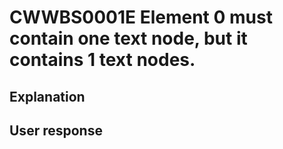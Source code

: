 # CWWBS0001E Element 0 must contain one text node, but it contains 1 text nodes.

## Explanation

## User response